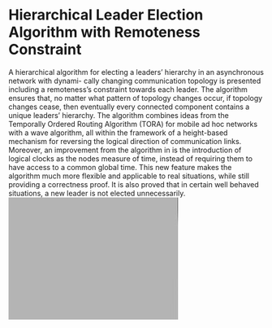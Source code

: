 # Hierarchical Leader Election Algorithm with Remoteness Constraint
A hierarchical algorithm for electing a leaders’ hierarchy in an asynchronous network with dynami-
cally changing communication topology is presented including a remoteness’s constraint towards
each leader. The algorithm ensures that, no matter what pattern of topology changes occur, if topology
changes cease, then eventually every connected component contains a unique leaders’ hierarchy.
The algorithm combines ideas from the Temporally Ordered Routing Algorithm (TORA) for mobile
ad hoc networks with a wave algorithm, all within the framework of a height-based mechanism
for reversing the logical direction of communication links. Moreover, an improvement from the
algorithm in is the introduction of logical clocks as the nodes measure of time, instead of requiring
them to have access to a common global time. This new feature makes the algorithm much more
flexible and applicable to real situations, while still providing a correctness proof. It is also proved
that in certain well behaved situations, a new leader is not elected unnecessarily.
![](myimage.gif)
